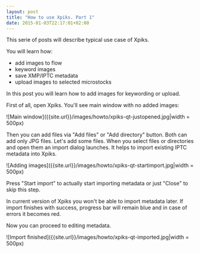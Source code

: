 ```yaml
---
layout: post
title: "How to use Xpiks. Part 1"
date: 2015-01-03T22:17:01+02:00
---
```


This serie of posts will describe typical use case of Xpiks.

You will learn how:

- add images to flow
- keyword images
- save XMP/IPTC metadata
- upload images to selected microstocks

In this post you will learn how to add images for keywording or upload.

First of all, open Xpiks. You'll see main window with no added images:

![Main window]({{site.url}}/images/howto/xpiks-qt-justopened.jpg|width = 500px)

Then you can add files via "Add files" or "Add directory" button. Both can add only JPG files. Let's add some files. When you select files or directories and open them an import dialog launches. It helps to import existing IPTC metadata into Xpiks.

![Adding images]({{site.url}}/images/howto/xpiks-qt-startimport.jpg|width = 500px)

Press "Start import" to actually start importing metadata or just "Close" to skip this step.

In current version of Xpiks you won't be able to import metadata later. If import finishes with success, progress bar will remain blue and in case of errors it becomes red.

Now you can proceed to editing metadata.

![Import finished]({{site.url}}/images/howto/xpiks-qt-imported.jpg|width = 500px)